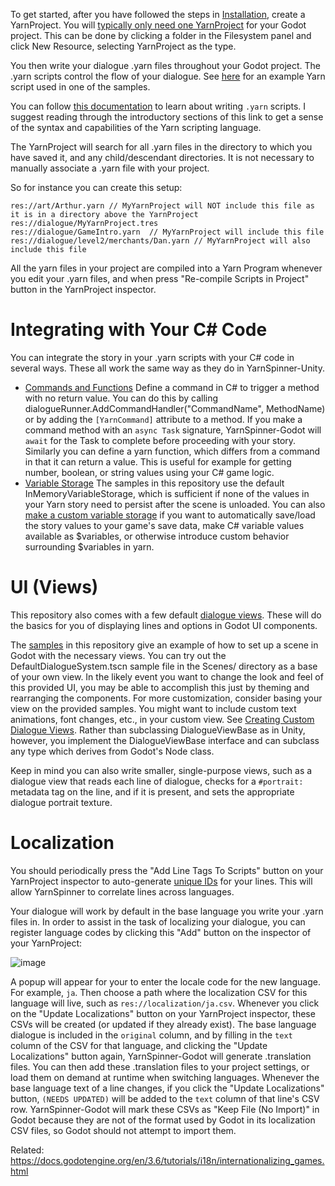 To get started, after you have followed the steps in [Installation](./Installation), create a YarnProject. You will [typically only need one YarnProject](https://docs.yarnspinner.dev/using-yarnspinner-with-unity/faq#how-many-yarn-files-should-i-have-can-my-entire-game-be-in-one-project-or-script-or-one-project-per) for your Godot project.  This can be done by clicking a folder in the Filesystem panel and click New Resource, selecting YarnProject as the type. 

You then write your dialogue .yarn files throughout your Godot project. The .yarn scripts control the flow of your dialogue. See [here](https://github.com/dogboydog/YarnDonut/blob/develop/Samples/VisualNovel/Dialogue/VNExampleDialogue.yarn) for an example Yarn script used in one of the samples.


You can follow [this documentation](https://docs.yarnspinner.dev/getting-started/writing-in-yarn) to learn about writing `.yarn` scripts. I suggest reading through the introductory sections of this link to get a sense of the syntax and capabilities of the Yarn scripting language.

The YarnProject will search for all .yarn files in the directory to which you have saved it, and any child/descendant directories.  It is not necessary to manually associate a .yarn file with your project. 

So for instance you can create this setup: 

```
res://art/Arthur.yarn // MyYarnProject will NOT include this file as it is in a directory above the YarnProject
res://dialogue/MyYarnProject.tres
res://dialogue/GameIntro.yarn  // MyYarnProject will include this file
res://dialogue/level2/merchants/Dan.yarn // MyYarnProject will also include this file
```
All the yarn files in your project are compiled into a Yarn Program whenever you edit your .yarn files, and when press "Re-compile Scripts in Project" button in the YarnProject inspector.

# Integrating with Your C# Code 

You can integrate the story in your .yarn scripts with your C# code in several ways. These all work the same way as they do in YarnSpinner-Unity.

* [Commands and Functions](https://docs.yarnspinner.dev/using-yarnspinner-with-unity/creating-commands-functions) Define a command in C# to trigger a method with no return value. You can do this by calling dialogueRunner.AddCommandHandler("CommandName", MethodName) or by adding the `[YarnCommand]` attribute to a method. If you make a command method with an `async Task` signature, YarnSpinner-Godot will `await` for the Task to complete before proceeding with your story.  Similarly you can define a yarn function, which differs from a command in that it can return a value. This is useful for example for getting number, boolean, or string values using your C# game logic.
* [Variable Storage](https://docs.yarnspinner.dev/using-yarnspinner-with-unity/components/variable-storage) The samples in this repository use the default InMemoryVariableStorage, which is sufficient if none of the values in your Yarn story need to persist after the scene is unloaded. You can also [make a custom variable storage](https://docs.yarnspinner.dev/using-yarnspinner-with-unity/components/variable-storage/custom-variable-storage) if you want to automatically save/load the story values to your game's save data, make C# variable values available as $variables, or otherwise introduce custom behavior surrounding $variables in yarn. 

# UI (Views)

This repository also comes with a few default [dialogue views](https://docs.yarnspinner.dev/using-yarnspinner-with-unity/components/dialogue-view). These will do the basics for you of displaying lines and options in Godot UI components.

The [samples](./Samples) in this repository give an example of how to set up a scene in Godot with the necessary views. You can try out the DefaultDialogueSystem.tscn sample file in the Scenes/ directory as a base of your own view. In the likely event you want to change the look and feel of this provided UI, you may be able to accomplish this just by theming and rearranging the components. For more customization, consider basing your view on the provided samples. You might want to include custom text animations, font changes, etc., in your custom view. See [Creating Custom Dialogue Views](https://docs.yarnspinner.dev/using-yarnspinner-with-unity/components/dialogue-view/custom-dialogue-views). Rather than subclassing DialogueViewBase as in Unity, however, you implement the DialogueViewBase interface and can subclass any type which derives from Godot's Node class.

Keep in mind you can also write smaller, single-purpose views, such as a dialogue view that reads each line of dialogue, checks for a `#portrait:` metadata tag on the line, and if it is present, and sets the appropriate dialogue portrait texture. 

# Localization 


You should periodically press the "Add Line Tags To Scripts" button on your YarnProject inspector to auto-generate [unique IDs](https://docs.yarnspinner.dev/getting-started/writing-in-yarn/tags-metadata#line) for your lines. This will allow YarnSpinner to correlate lines across languages.

Your dialogue will work by default in the base language you write your .yarn files in. In order to assist in the task of localizing your dialogue, you can register language codes by clicking this "Add" button on the inspector of your YarnProject: 

![image](https://github.com/dogboydog/YarnDonut/assets/9920963/588b24a6-3cfd-46a2-93c4-5ae1b683c534)

A popup will appear for your to enter the locale code for the new language. For example, `ja`. 
Then choose a path where the localization CSV for this language will live, such as `res://localization/ja.csv`. Whenever you click on the "Update Localizations" button on your YarnProject inspector, these CSVs will be created (or updated if they already exist). The base language dialogue is included in the `original` column, and by filling in the `text` column of the CSV for that language, and clicking the "Update Localizations" button again,  YarnSpinner-Godot will generate .translation files. You can then add these .translation files to your project settings, or load them on demand at runtime when switching languages. Whenever the base language text of a line changes,  if you click the "Update Localizations" button,  `(NEEDS UPDATED)` will be added to the `text` column of that line's CSV row. YarnSpinner-Godot will mark these CSVs as "Keep File (No Import)" in Godot because they are not of the format used by Godot in its localization CSV files, so Godot should not attempt to import them. 

Related: https://docs.godotengine.org/en/3.6/tutorials/i18n/internationalizing_games.html
